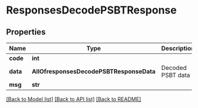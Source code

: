 # ResponsesDecodePSBTResponse

## Properties
Name | Type | Description | Notes
------------ | ------------- | ------------- | -------------
**code** | **int** |  | [optional] 
**data** | **AllOfresponsesDecodePSBTResponseData** | Decoded PSBT data | [optional] 
**msg** | **str** |  | [optional] 

[[Back to Model list]](../README.md#documentation-for-models) [[Back to API list]](../README.md#documentation-for-api-endpoints) [[Back to README]](../README.md)

